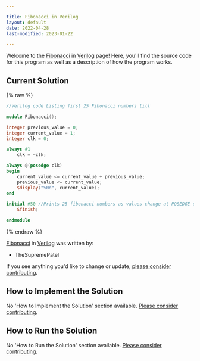 ```yaml
---

title: Fibonacci in Verilog
layout: default
date: 2022-04-28
last-modified: 2023-01-22

---
```


Welcome to the [Fibonacci](https://sampleprograms.io/projects/fibonacci) in [Verilog](https://sampleprograms.io/languages/verilog) page! Here, you'll find the source code for this program as well as a description of how the program works.

## Current Solution

{% raw %}

```verilog
//Verilog code Listing first 25 Fibonacci numbers till

module Fibonacci();

integer previous_value = 0;
integer current_value = 1;
integer clk = 0;

always #1 
    clk = ~clk;

always @(posedge clk)
begin
    current_value <= current_value + previous_value;
    previous_value <= current_value;
    $display("%0d", current_value);
end

initial #50 //Prints 25 fibonacci numbers as values change at POSEDGE of clock
    $finish;

endmodule
```

{% endraw %}

[Fibonacci](https://sampleprograms.io/projects/fibonacci) in [Verilog](https://sampleprograms.io/languages/verilog) was written by:

- TheSupremePatel

If you see anything you'd like to change or update, [please consider contributing](https://github.com/TheRenegadeCoder/sample-programs).

## How to Implement the Solution

No 'How to Implement the Solution' section available. [Please consider contributing](https://github.com/TheRenegadeCoder/sample-programs-website).

## How to Run the Solution

No 'How to Run the Solution' section available. [Please consider contributing](https://github.com/TheRenegadeCoder/sample-programs-website).